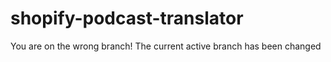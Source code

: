 # shopify-podcast-translator

You are on the wrong branch!  The current active branch has been changed

